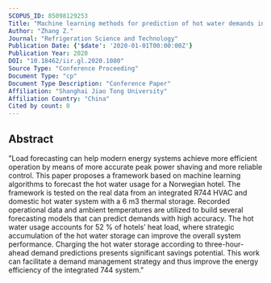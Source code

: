 ```yaml
---
SCOPUS_ID: 85098129253
Title: "Machine learning methods for prediction of hot water demands in integrated R744 system for hotels"
Author: "Zhang Z."
Journal: "Refrigeration Science and Technology"
Publication Date: {'$date': '2020-01-01T00:00:00Z'}
Publication Year: 2020
DOI: "10.18462/iir.gl.2020.1080"
Source Type: "Conference Proceeding"
Document Type: "cp"
Document Type Description: "Conference Paper"
Affiliation: "Shanghai Jiao Tong University"
Affiliation Country: "China"
Cited by count: 0
---
```


## Abstract
"Load forecasting can help modern energy systems achieve more efficient operation by means of more accurate peak power shaving and more reliable control. This paper proposes a framework based on machine learning algorithms to forecast the hot water usage for a Norwegian hotel. The framework is tested on the real data from an integrated R744 HVAC and domestic hot water system with a 6 m3 thermal storage. Recorded operational data and ambient temperatures are utilized to build several forecasting models that can predict demands with high accuracy. The hot water usage accounts for 52 % of hotels’ heat load, where strategic accumulation of the hot water storage can improve the overall system performance. Charging the hot water storage according to three-hour-ahead demand predictions presents significant savings potential. This work can facilitate a demand management strategy and thus improve the energy efficiency of the integrated 744 system."
